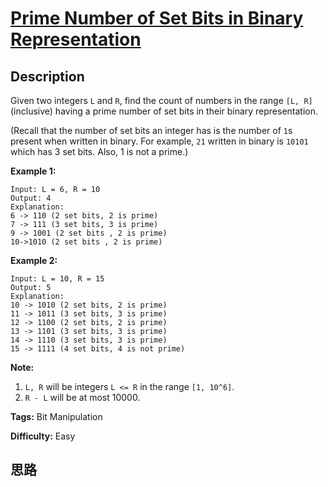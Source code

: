 # [Prime Number of Set Bits in Binary Representation][title]

## Description

Given two integers `L` and `R`, find the count of numbers in the range `[L,
R]` (inclusive) having a prime number of set bits in their binary
representation.

(Recall that the number of set bits an integer has is the number of `1`s
present when written in binary. For example, `21` written in binary is `10101`
which has 3 set bits. Also, 1 is not a prime.)

**Example 1:**  
            Input: L = 6, R = 10    Output: 4    Explanation:    6 -> 110 (2 set bits, 2 is prime)    7 -> 111 (3 set bits, 3 is prime)    9 -> 1001 (2 set bits , 2 is prime)    10->1010 (2 set bits , 2 is prime)    

**Example 2:**  
            Input: L = 10, R = 15    Output: 5    Explanation:    10 -> 1010 (2 set bits, 2 is prime)    11 -> 1011 (3 set bits, 3 is prime)    12 -> 1100 (2 set bits, 2 is prime)    13 -> 1101 (3 set bits, 3 is prime)    14 -> 1110 (3 set bits, 3 is prime)    15 -> 1111 (4 set bits, 4 is not prime)    

**Note:**  

  1. `L, R` will be integers `L <= R` in the range `[1, 10^6]`.
  2. `R - L` will be at most 10000.


**Tags:** Bit Manipulation

**Difficulty:** Easy

## 思路

[title]: https://leetcode.com/problems/prime-number-of-set-bits-in-binary-representation
